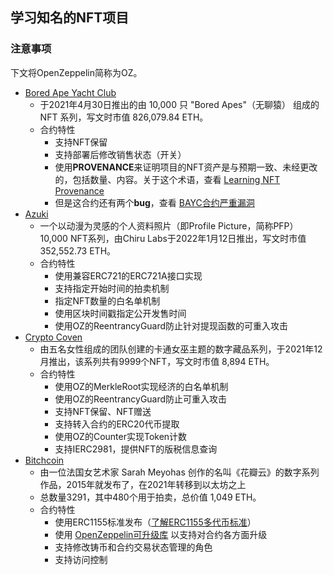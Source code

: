 ## 学习知名的NFT项目

### 注意事项
下文将OpenZeppelin简称为OZ。

- [Bored Ape Yacht Club][6]
    - 于2021年4月30日推出的由 10,000 只 "Bored Apes"（无聊猿） 组成的 NFT 系列，写文时市值 826,079.84 ETH。
    - 合约特性
      - 支持NFT保留
      - 支持部署后修改销售状态（开关）
      - 使用**PROVENANCE**来证明项目的NFT资产是与预期一致、未经更改的，包括数量、内容。关于这个术语，查看 [Learning NFT Provenance][8]
      - 但是这合约还有两个**bug**，查看 [BAYC合约严重漏洞][7]
- [Azuki][9]
    - 一个以动漫为灵感的个人资料照片（即Profile Picture，简称PFP）10,000 NFT系列，由Chiru Labs于2022年1月12日推出，写文时市值 352,552.73 ETH。
    - 合约特性
      - 使用兼容ERC721的ERC721A接口实现
      - 支持指定开始时间的拍卖机制
      - 指定NFT数量的白名单机制
      - 使用区块时间戳指定公开发售时间
      - 使用OZ的ReentrancyGuard防止针对提现函数的可重入攻击
- [Crypto Coven][5]
    - 由五名女性组成的团队创建的卡通女巫主题的数字藏品系列，于2021年12月推出，该系列共有9999个NFT，写文时市值 8,894 ETH。
    - 合约特性
      - 使用OZ的MerkleRoot实现经济的白名单机制
      - 使用OZ的ReentrancyGuard防止可重入攻击
      - 支持NFT保留、NFT赠送
      - 支持转入合约的ERC20代币提取
      - 使用OZ的Counter实现Token计数
      - 支持IERC2981，提供NFT的版税信息查询
- [Bitchcoin][10]
    - 由一位法国女艺术家 Sarah Meyohas 创作的名叫《花瓣云》的数字系列作品，2015年就发布了，在2021年转移到以太坊之上
    - 总数量3291，其中480个用于拍卖，总价值 1,049 ETH。
    - 合约特性
      - 使用ERC1155标准发布（[了解ERC1155多代币标准][11]）
      - 使用 [OpenZeppelin可升级库][12] 以支持对合约各方面升级
      - 支持修改铸币和合约交易状态管理的角色
      - 支持访问控制


[5]: https://etherscan.io/address/0x5180db8F5c931aaE63c74266b211F580155ecac8#code
[6]: https://etherscan.io/address/0xbc4ca0eda7647a8ab7c2061c2e118a18a936f13d
[7]: https://www.theblockbeats.info/news/30439
[8]: https://dev.to/brodan/learning-nft-provenance-by-example-a-bored-ape-investigation-hfe
[9]: https://etherscan.io/address/0xed5af388653567af2f388e6224dc7c4b3241c544#code
[10]: https://etherscan.io/address/0x5e86f887ff9676a58f25a6e057b7a6b8d65e1874#code
[11]: https://ethereum.org/en/developers/docs/standards/tokens/erc-1155/
[12]: https://github.com/OpenZeppelin/openzeppelin-contracts-upgradeable
